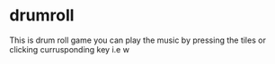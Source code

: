 # drumroll
This is drum roll game you can play the music by pressing the tiles or clicking currusponding key i.e w
